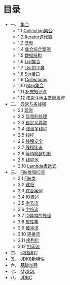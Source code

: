 # 目录

- 一、 [集合](notes/01集合.md)
  - 1.1 [Collection集合](#1.1-Collection集合)
  - 1.2 [Iterator迭代器](#1.2-Iterator迭代器)
  - 1.3 [泛型](#1.2-泛型)
  - 1.4 [集合综合案例](#1.4-集合综合案例)
  - 1.5 [数据结构](#1.5-数据结构)
  - 1.6 [List集合](#1.6-List集合)
  - 1.7 [List的子类](#1.7-List的子类)
  - 1.8 [Set接口](#1.8-Set接口)
  - 1.9 [Collections](#1.9-Collections)
  - 1.10 [Map集合](#1.10-Map集合)
  - 1.11 [补充知识点](#1.11-补充知识点)
  - 1.12 [模拟斗地主洗牌发牌](#1.12-模拟斗地主洗牌发牌)
- 二、 [异常与多线程](notes/02异常与多线程.md)
  - 2.1 [异常](#2.1-异常)
  - 2.2 [异常的处理](#2.2-异常的处理)
  - 2.3 [自定义异常](#2.3-自定义异常)
  - 2.4 [浅谈多线程](#2.4-浅谈多线程)
  - 2.5 [线程](#2.5-线程)
  - 2.6 [线程安全](#2.6-线程安全)
  - 2.7 [线程状态](#2.7-线程状态)
  - 2.8 [等待唤醒机制](#2.8-等待唤醒机制)
  - 2.9 [线程池](#2.9-线程池)
  - 2.10 [Lambda表达式](#2.10-Lambda表达式)
- 三、 [File类和IO流](notes/03File类和IO流.md)
  - 3.1 [File类](#3.1-File类)
  - 3.2 [递归](#3.2-递归)
  - 3.3 [综合案例](#3.3-综合案例)
  - 3.4 [IO概述](#3.4-IO概述)
  - 3.5 [字节流](#3.5-字节流)
  - 3.6 [字符流](#3.6-字符流)
  - 3.7 [IO异常的处理](#3.7-IO异常的处理)
  - 3.8 [属性集](#3.8-属性集)
  - 3.9 [缓冲流](#3.9-缓冲流)
  - 3.10 [转换流](#3.10-转换流)
  - 3.11 [序列化](#3.11-序列化)
  - 3.12 [打印流](#3.12-打印流)
- 四、 [网络编程](notes/04网络编程.md)
- 五、 [JDK8新特性](notes/05JDK8新特性.md)
- 六、 [基础加强](notes/06基础加强.md)
- 七、 [MySQL](notes/07MySQL.md)
- 八、 [JDBC](notes/08JDBC.md)